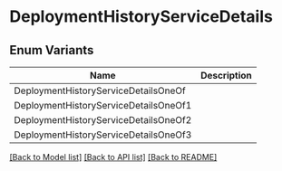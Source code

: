 # DeploymentHistoryServiceDetails

## Enum Variants

| Name | Description |
|---- | -----|
| DeploymentHistoryServiceDetailsOneOf |  |
| DeploymentHistoryServiceDetailsOneOf1 |  |
| DeploymentHistoryServiceDetailsOneOf2 |  |
| DeploymentHistoryServiceDetailsOneOf3 |  |

[[Back to Model list]](../README.md#documentation-for-models) [[Back to API list]](../README.md#documentation-for-api-endpoints) [[Back to README]](../README.md)


